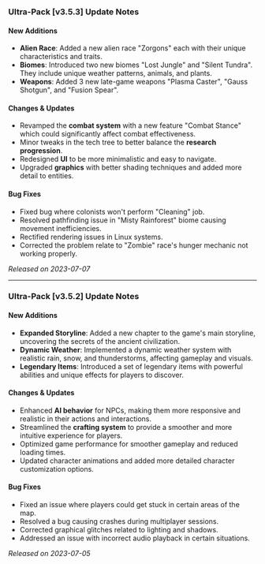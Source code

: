 ### Ultra-Pack [v3.5.3] Update Notes

#### New Additions

- **Alien Race**: Added a new alien race "Zorgons" each with their unique characteristics and traits.
- **Biomes**: Introduced two new biomes "Lost Jungle" and "Silent Tundra". They include unique weather patterns, animals, and plants.
- **Weapons**: Added 3 new late-game weapons "Plasma Caster", "Gauss Shotgun", and "Fusion Spear".

#### Changes & Updates

- Revamped the **combat system** with a new feature "Combat Stance" which could significantly affect combat effectiveness.
- Minor tweaks in the tech tree to better balance the **research progression**.
- Redesigned **UI** to be more minimalistic and easy to navigate.
- Upgraded **graphics** with better shading techniques and added more detail to entities.

#### Bug Fixes

- Fixed bug where colonists won't perform "Cleaning" job.
- Resolved pathfinding issue in "Misty Rainforest" biome causing movement inefficiencies.
- Rectified rendering issues in Linux systems.
- Corrected the problem relate to "Zombie" race's hunger mechanic not working properly.

*Released on 2023-07-07*

---

### Ultra-Pack [v3.5.2] Update Notes

#### New Additions

- **Expanded Storyline**: Added a new chapter to the game's main storyline, uncovering the secrets of the ancient civilization.
- **Dynamic Weather**: Implemented a dynamic weather system with realistic rain, snow, and thunderstorms, affecting gameplay and visuals.
- **Legendary Items**: Introduced a set of legendary items with powerful abilities and unique effects for players to discover.

#### Changes & Updates

- Enhanced **AI behavior** for NPCs, making them more responsive and realistic in their actions and interactions.
- Streamlined the **crafting system** to provide a smoother and more intuitive experience for players.
- Optimized game performance for smoother gameplay and reduced loading times.
- Updated character animations and added more detailed character customization options.

#### Bug Fixes

- Fixed an issue where players could get stuck in certain areas of the map.
- Resolved a bug causing crashes during multiplayer sessions.
- Corrected graphical glitches related to lighting and shadows.
- Addressed an issue with incorrect audio playback in certain situations.

*Released on 2023-07-05*